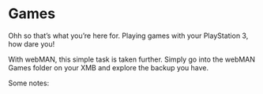 # Games

Ohh so that’s what you’re here for. Playing games with your PlayStation 3, how dare you!

With webMAN, this simple task is taken further. Simply go into the webMAN Games folder on your XMB and explore the backup you have.

Some notes:

